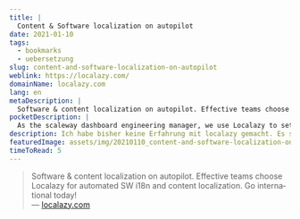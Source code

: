 ```yaml
---
title: |
  Content & Software localization on autopilot
date: 2021-01-10
tags:
  - bookmarks
  - uebersetzung
slug: content-and-software-localization-on-autopilot
weblink: https://localazy.com/
domainName: localazy.com
lang: en
metaDescription: |
  Software & content localization on autopilot. Effective teams choose Localazy for automated SW i18n and content localization. Go international today!
pocketDescription: |
  As the scaleway dashboard engineering manager, we use Localazy to set up a friendly environment for us and our translation team. For the first iteration, it was really easy to set up.
description: Ich habe bisher keine Erfahrung mit localazy gemacht. Es scheint jedoch ein umfangreiches und spannendes Übersetzungstool zu sein.
featuredImage: assets/img/20210110_content-and-software-localization-on-autopilot.png
timeToRead: 5
---
```

<blockquote lang="en">Software & content localization on autopilot. Effective teams choose Localazy for automated SW i18n and content localization. Go international today!
<footer>— <a href="https://localazy.com/">localazy.com</a></footer></blockquote>
